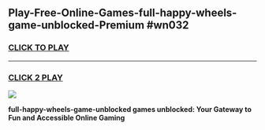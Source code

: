 
## Play-Free-Online-Games-full-happy-wheels-game-unblocked-Premium #wn032
<h3>
<a href="https://premium.freeplayer.one?title=full-happy-wheels-game-unblocked&ref=8M">CLICK TO PLAY</a></h3>
<hr>

<h3>
<a href="https://premium.freeplayer.one?title=full-happy-wheels-game-unblocked&ref=8M">CLICK 2 PLAY</a>
  
</h3>

<a href="https://premium.freeplayer.one?title=full-happy-wheels-game-unblocked&ref=8M"><img src="https://clearcache.store/games.png"></a>


**full-happy-wheels-game-unblocked games unblocked: Your Gateway to Fun and Accessible Online Gaming**
